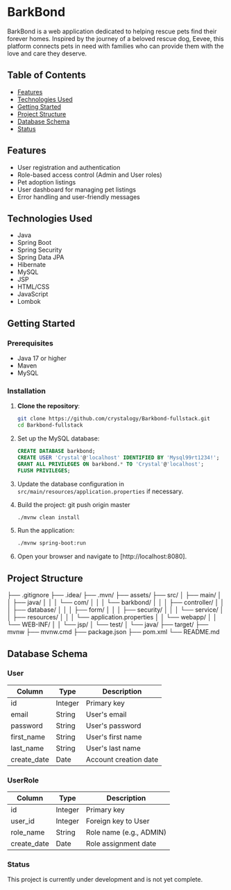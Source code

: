 # BarkBond

BarkBond is a web application dedicated to helping rescue pets find their forever homes. Inspired by the journey of a beloved rescue dog, Eevee, this platform connects pets in need with families who can provide them with the love and care they deserve.

## Table of Contents

- [Features](#features)
- [Technologies Used](#technologies-used)
- [Getting Started](#getting-started)
- [Project Structure](#project-structure)
- [Database Schema](#database-schema)
- [Status](#status)

## Features

- User registration and authentication
- Role-based access control (Admin and User roles)
- Pet adoption listings
- User dashboard for managing pet listings
- Error handling and user-friendly messages

## Technologies Used

- Java
- Spring Boot
- Spring Security
- Spring Data JPA
- Hibernate
- MySQL
- JSP
- HTML/CSS
- JavaScript
- Lombok

## Getting Started

### Prerequisites

- Java 17 or higher
- Maven
- MySQL

### Installation

1. **Clone the repository**:

   ```sh
   git clone https://github.com/crystalogy/Barkbond-fullstack.git
   cd Barkbond-fullstack

   ```

2. Set up the MySQL database:

   ```sql
   CREATE DATABASE barkbond;
   CREATE USER 'Crystal'@'localhost' IDENTIFIED BY 'Mysql99rt1234!';
   GRANT ALL PRIVILEGES ON barkbond.* TO 'Crystal'@'localhost';
   FLUSH PRIVILEGES;
   ```

3. Update the database configuration in `src/main/resources/application.properties` if necessary.

4. Build the project:
   git push origin master

   ```sh
   ./mvnw clean install
   ```

5. Run the application:

   ```sh
   ./mvnw spring-boot:run
   ```

6. Open your browser and navigate to [http://localhost:8080].

## Project Structure

├── .gitignore
├── .idea/
├── .mvn/
├── assets/
├── src/
│ ├── main/
│ │ ├── java/
│ │ │ └── com/
│ │ │ └── barkbond/
│ │ │ ├── controller/
│ │ │ ├── database/
│ │ │ ├── form/
│ │ │ ├── security/
│ │ │ └── service/
│ │ ├── resources/
│ │ │ └── application.properties
│ │ └── webapp/
│ │ └── WEB-INF/
│ │ └── jsp/
│ └── test/
│ └── java/
├── target/
├── mvnw
├── mvnw.cmd
├── package.json
├── pom.xml
└── README.md

## Database Schema

### User

| Column      | Type    | Description           |
| ----------- | ------- | --------------------- |
| id          | Integer | Primary key           |
| email       | String  | User's email          |
| password    | String  | User's password       |
| first_name  | String  | User's first name     |
| last_name   | String  | User's last name      |
| create_date | Date    | Account creation date |

### UserRole

| Column      | Type    | Description             |
| ----------- | ------- | ----------------------- |
| id          | Integer | Primary key             |
| user_id     | Integer | Foreign key to User     |
| role_name   | String  | Role name (e.g., ADMIN) |
| create_date | Date    | Role assignment date    |

### Status

This project is currently under development and is not yet complete.
